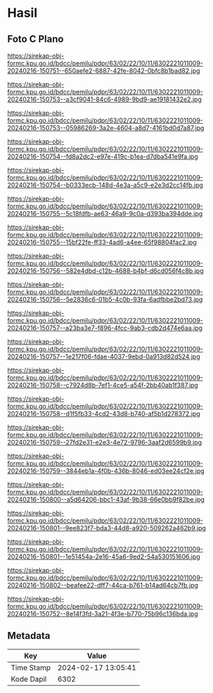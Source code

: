 # Hasil

## Foto C Plano

https://sirekap-obj-formc.kpu.go.id/bdcc/pemilu/pdpr/63/02/22/10/11/6302221011009-20240216-150751--650aefe2-6887-42fe-8042-0bfc8b1bad82.jpg

https://sirekap-obj-formc.kpu.go.id/bdcc/pemilu/pdpr/63/02/22/10/11/6302221011009-20240216-150753--a3cf9041-84c6-4989-9bd9-ae19181432e2.jpg

https://sirekap-obj-formc.kpu.go.id/bdcc/pemilu/pdpr/63/02/22/10/11/6302221011009-20240216-150753--05986269-3a2e-4604-a8d7-4161bd0d7a87.jpg

https://sirekap-obj-formc.kpu.go.id/bdcc/pemilu/pdpr/63/02/22/10/11/6302221011009-20240216-150754--fd8a2dc2-e97e-419c-b1ea-d7dba541e9fa.jpg

https://sirekap-obj-formc.kpu.go.id/bdcc/pemilu/pdpr/63/02/22/10/11/6302221011009-20240216-150754--b0333ecb-148d-4e3a-a5c9-e2e3d2cc14fb.jpg

https://sirekap-obj-formc.kpu.go.id/bdcc/pemilu/pdpr/63/02/22/10/11/6302221011009-20240216-150755--5c18fdfb-ae63-46a9-9c0a-d393ba394dde.jpg

https://sirekap-obj-formc.kpu.go.id/bdcc/pemilu/pdpr/63/02/22/10/11/6302221011009-20240216-150755--15bf22fe-ff33-4ad6-a4ee-65f98804fac2.jpg

https://sirekap-obj-formc.kpu.go.id/bdcc/pemilu/pdpr/63/02/22/10/11/6302221011009-20240216-150756--582e4dbd-c12b-4688-b4bf-d6cd056f4c8b.jpg

https://sirekap-obj-formc.kpu.go.id/bdcc/pemilu/pdpr/63/02/22/10/11/6302221011009-20240216-150756--5e2836c6-01b5-4c0b-93fa-6adfbbe2bd73.jpg

https://sirekap-obj-formc.kpu.go.id/bdcc/pemilu/pdpr/63/02/22/10/11/6302221011009-20240216-150757--a23ba3e7-f896-4fcc-9ab3-cdb2d474e6aa.jpg

https://sirekap-obj-formc.kpu.go.id/bdcc/pemilu/pdpr/63/02/22/10/11/6302221011009-20240216-150757--1e217f06-fdae-4037-9ebd-0a913d82d524.jpg

https://sirekap-obj-formc.kpu.go.id/bdcc/pemilu/pdpr/63/02/22/10/11/6302221011009-20240216-150758--c7924d8b-7ef1-4ce5-a54f-2bb40ab1f387.jpg

https://sirekap-obj-formc.kpu.go.id/bdcc/pemilu/pdpr/63/02/22/10/11/6302221011009-20240216-150758--d1f5fb33-4cd2-43d8-b740-af5b1d278372.jpg

https://sirekap-obj-formc.kpu.go.id/bdcc/pemilu/pdpr/63/02/22/10/11/6302221011009-20240216-150759--27fd2e31-e2e3-4e72-9796-3aaf2d6599b9.jpg

https://sirekap-obj-formc.kpu.go.id/bdcc/pemilu/pdpr/63/02/22/10/11/6302221011009-20240216-150759--3844eb1a-4f0b-436b-8046-ed03ee24cf2e.jpg

https://sirekap-obj-formc.kpu.go.id/bdcc/pemilu/pdpr/63/02/22/10/11/6302221011009-20240216-150800--a5d64206-bbc1-43af-9b38-66e0bb9f82be.jpg

https://sirekap-obj-formc.kpu.go.id/bdcc/pemilu/pdpr/63/02/22/10/11/6302221011009-20240216-150801--9ee823f7-bda3-44d8-a920-509262a462b9.jpg

https://sirekap-obj-formc.kpu.go.id/bdcc/pemilu/pdpr/63/02/22/10/11/6302221011009-20240216-150801--1e51454a-2e16-45a6-9ed2-54a530151606.jpg

https://sirekap-obj-formc.kpu.go.id/bdcc/pemilu/pdpr/63/02/22/10/11/6302221011009-20240216-150802--beafee22-dff7-44ca-b761-b14ad64cb7fb.jpg

https://sirekap-obj-formc.kpu.go.id/bdcc/pemilu/pdpr/63/02/22/10/11/6302221011009-20240216-150752--8e14f3fd-3a21-4f3e-b770-75b96c136bda.jpg


## Metadata

| Key        | Value               |
| ---------- | ------------------- |
| Time Stamp | 2024-02-17 13:05:41 |
| Kode Dapil | 6302                |



